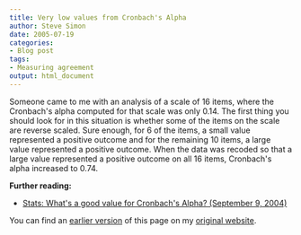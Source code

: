 ```yaml
---
title: Very low values from Cronbach's Alpha
author: Steve Simon
date: 2005-07-19
categories:
- Blog post
tags:
- Measuring agreement
output: html_document
---
```

Someone came to me with an analysis of a scale of 16 items, where the
Cronbach's alpha computed for that scale was only 0.14. The first thing
you should look for in this situation is whether some of the items on
the scale are reverse scaled. Sure enough, for 6 of the items, a small
value represented a positive outcome and for the remaining 10 items, a
large value represented a positive outcome. When the data was recoded so
that a large value represented a positive outcome on all 16 items,
Cronbach's alpha increased to 0.74.

**Further reading:**

-   [Stats: What's a good value for Cronbach's Alpha? (September
    9, 2004)](http://www.pmean.com/weblog2004/CronbachAlpha.asp)

You can find an [earlier version][sim1] of this page on my [original website][sim2].


[sim1]: http://www.pmean.com/05/CronbachsAlpha.html
[sim2]: http://www.pmean.com/original_site.html
